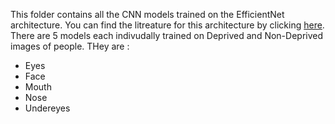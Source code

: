 This folder contains all the CNN models trained on the EfficientNet architecture. You can find the litreature for this architecture by clicking <a href="https://arxiv.org/abs/1905.11946">here</a>. There are 5 models each indivudally trained on Deprived and Non-Deprived images of people. THey are :
<ul>
<li>Eyes</li>
<li>Face</li>
<li>Mouth</li>
<li>Nose</li>
<li>Undereyes</li>
